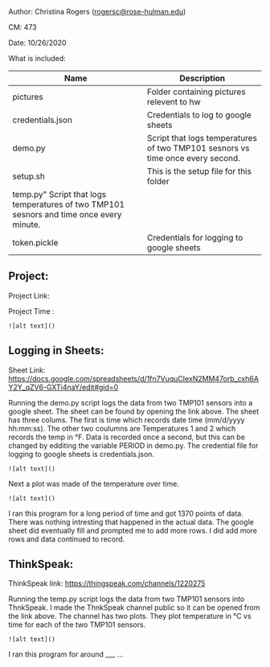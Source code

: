 Author: Christina Rogers (rogersc@rose-hulman.edu)

CM: 473

Date: 10/26/2020

What is included:

| Name      | Description |
| ----------- | ----------- |
| pictures | Folder containing pictures relevent to hw
| credentials.json | Credentials to log to google sheets
| demo.py | Script that logs temperatures of two TMP101 sesnors vs time once every second.
| setup.sh | This is the setup file for this folder
| temp.py" Script that logs temperatures of two TMP101 sesnors and time once every minute.
| token.pickle | Credentials for logging to google sheets


## Project: ##

Project Link: 


Project Time :


    ![alt text]()


## Logging in Sheets: ##


Sheet Link: https://docs.google.com/spreadsheets/d/1fn7VuquCIexN2MM47orb_cxh6AY2Y_qZV6-GXTi4naY/edit#gid=0


Running the demo.py script logs the data from two TMP101 sensors into a google sheet. The sheet
can be found by opening the link above. The sheet has three colums. The first is time which 
records date time (mm/d/yyyy hh:mm:ss). The other two coulumns are Temperatures 1 and 2 which 
records the temp in °F. Data is recorded once a second, but this can be changed by edditing the 
variable PERIOD in demo.py. The credential file for logging to google sheets is credentials.json. 


    ![alt text]()


Next a plot was made of the temperature over time. 


    ![alt text]()


I ran this program for a long period of time and got 1370 points of data. There was nothing
intresting that happened in the actual data. The google sheet did eventually fill and prompted me
to add more rows. I did add more rows and data continued to record.


## ThinkSpeak: ##


ThinkSpeak link: https://thingspeak.com/channels/1220275


Running the temp.py script logs the data from two TMP101 sensors into ThnkSpeak. I made the
ThnkSpeak channel public so it can be opened from the link above. The channel has two
plots. They plot temperature in °C vs time for each of the two TMP101 sensors.


    ![alt text]()
    
    
I ran this program for around ___ ...